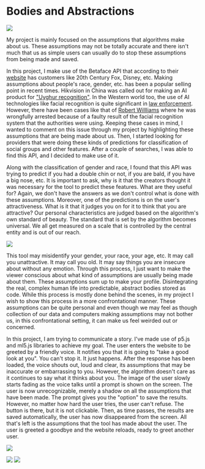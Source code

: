 # Bodies and Abstractions
 ![](RackMultipart20210428-4-12myp52_html_f3071436365ec835.png)

My project is mainly focused on the assumptions that algorithms make about us. These assumptions may not be totally accurate and there isn&#39;t much that us as simple users can usually do to stop these assumptions from being made and saved.

In this project, I make use of the Betaface API that according to their [website](https://www.betaface.com/wpa/) has customers like 20th Century Fox, Disney, etc. Making assumptions about people&#39;s race, gender, etc. has been a popular selling point in recent times. Hikvision in China was called out for making an AI product for [&quot;Uyghur recognition&quot;](https://ipvm.com/reports/hikvision-uyghur). In the Western world too, the use of AI technologies like facial recognition is quite significant in [law enforcement](https://fas.org/sgp/crs/misc/R46586.pdf). However, there have been cases like that of [Robert WiIlliams](https://thenextweb.com/news/stop-calling-it-bias-ai-is-racist) where he was wrongfully arrested because of a faulty result of the facial recognition system that the authorities were using. Keeping these cases in mind, I wanted to comment on this issue through my project by highlighting these assumptions that are being made about us. Then, I started looking for providers that were doing these kinds of predictions for classification of social groups and other features. After a couple of searches, I was able to find this API, and I decided to make use of it.

Along with the classification of gender and race, I found that this API was trying to predict if you had a double chin or not, if you are bald, if you have a big nose, etc. It is important to ask, why is it that the creators thought it was necessary for the tool to predict these features. What are they useful for? Again, we don&#39;t have the answers as we don&#39;t control what is done with these assumptions. Moreover, one of the predictions is on the user&#39;s attractiveness. What is it that it judges you on for it to think that you are attractive? Our personal characteristics are judged based on the algorithm&#39;s own standard of beauty. The standard that is set by the algorithm becomes universal. We all get measured on a scale that is controlled by the central entity and is out of our reach.

![](RackMultipart20210428-4-12myp52_html_e307cbee9f27a6ac.png)

This tool may misidentify your gender, your race, your age, etc. It may call you unattractive. It may call you old. It may say things you are insecure about without any emotion. Through this process, I just want to make the viewer conscious about what kind of assumptions are usually being made about them. These assumptions sum up to make your profile. Disintegrating the real, complex human life into predictable, abstract bodies stored as code. While this process is mostly done behind the scenes, in my project I wish to show this process in a more confrontational manner. These assumptions can be quite personal and even though we may feel as though collection of our data and computers making assumptions may not bother us, in this confrontational setting, it can make us feel weirded out or concerned.

In this project, I am trying to communicate a story. I&#39;ve made use of p5.js and ml5.js libraries to achieve my goal. The user enters the website to be greeted by a friendly voice. It notifies you that it is going to &quot;take a good look at you&quot;. You can&#39;t stop it. It just happens. After the response has been loaded, the voice shouts out, loud and clear, its assumptions that may be inaccurate or embarrassing to you. However, the algorithm doesn&#39;t care as it continues to say what it thinks about you. The image of the user slowly starts fading as the voice talks until a prompt is shown on the screen. The user is now unrecognizable, merely a shadow on all the assumptions that have been made. The prompt gives you the &quot;option&quot; to save the results. However, no matter how hard the user tries, the user can&#39;t refuse. The button is there, but it is not clickable. Then, as time passes, the results are saved automatically, the user has now disappeared from the screen. All that&#39;s left is the assumptions that the tool has made about the user. The user is greeted a goodbye and the website reloads, ready to greet another user.

![](RackMultipart20210428-4-12myp52_html_2ee290ba1536b1ce.png)

![](RackMultipart20210428-4-12myp52_html_48d1252605f5557b.png) ![](RackMultipart20210428-4-12myp52_html_4889c8f3058a979c.png)
